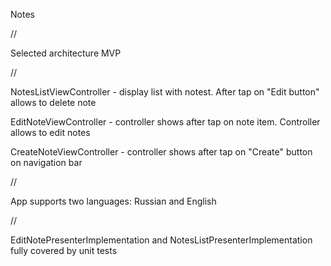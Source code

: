 Notes

//

Selected architecture MVP

//

NotesListViewController - display list with notest. After tap on "Edit button" allows to delete note

EditNoteViewController - controller shows after tap on note item. Controller allows to edit notes

CreateNoteViewController - controller shows after tap on "Create" button on navigation bar

//

App supports two languages: Russian and English

//

EditNotePresenterImplementation and  NotesListPresenterImplementation fully covered by unit tests
